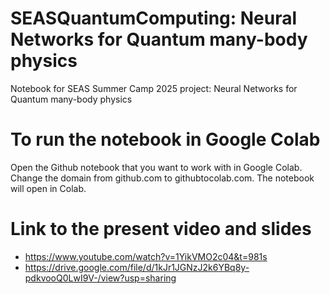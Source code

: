 # SEASQuantumComputing: Neural Networks for Quantum many-body physics
Notebook for SEAS Summer Camp 2025 project: Neural Networks for Quantum many-body physics
# To run the notebook in Google Colab
Open the Github notebook that you want to work with in Google Colab. Change the domain from github.com to githubtocolab.com. The notebook will open in Colab.
# Link to the present video and slides
- https://www.youtube.com/watch?v=1YikVMO2c04&t=981s
- https://drive.google.com/file/d/1kJr1JGNzJ2k6YBq8y-pdkvooQ0LwI9V-/view?usp=sharing
